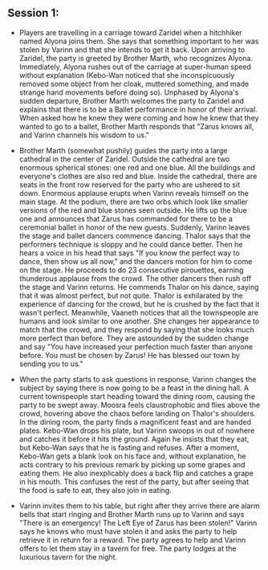 ## Session 1:

- Players are travelling in a carriage toward Zaridel when a hitchhiker named Alyona joins them. She says that something important to her was stolen by Varinn and that she intends to get it back. Upon arriving to Zaridel, the party is greeted by Brother Marth, who recognizes Alyona. Immediately, Alyona rushes out of the carriage at super-human speed without explanation (Kebo-Wan noticed that she inconspicuously removed some object from her cloak, muttered something, and made strange hand movements before doing so). Unphased by Alyona's sudden departure, Brother Marth welcomes the party to Zaridel and explains that there is to be a Ballet performance in honor of their arrival. When asked how he knew they were coming and how he knew that they wanted to go to a ballet, Brother Marth responds that "Zarus knows all, and Varinn channels his wisdom to us." 

- Brother Marth (somewhat pushily) guides the party into a large cathedral in the center of Zaridel. Outside the cathedral are two enormous spherical stones: one red and one blue. All the buildings and everyone's clothes are also red and blue. Inside the cathedral, there are seats in the front row reserved for the party who are ushered to sit down. Enormous applause erupts when Varinn reveals himself on the main stage. At the podium, there are two orbs which look like smaller versions of the red and blue stones seen outside. He lifts up the blue one and announces that Zarus has commanded for there to be a ceremonial ballet in honor of the new guests. Suddenly, Varinn leaves the stage and ballet dancers commence dancing. Thalor says that the performers technique is sloppy and he could dance better. Then he hears a voice in his head that says "If you know the perfect way to dance, then show us all now," and the dancers motion for him to come on the stage. He proceeds to do 23 consecutive pirouettes, earning thunderous applause from the crowd. The other dancers then rush off the stage and Varinn returns. He commends Thalor on his dance, saying that it was almost perfect, but not quite. Thalor is exhilarated by the experience of dancing for the crowd, but he is crushed by the fact that it wasn't perfect. Meanwhile, Vaaneth notices that all the townspeople are humans and look similar to one another. She changes her appearance to match that the crowd, and they respond by saying that she looks much more perfect than before. They are astounded by the sudden change and say "You have increased your perfection much faster than anyone before. You must be chosen by Zarus! He has blessed our town by sending you to us."

- When the party starts to ask questions in response, Varinn changes the subject by saying there is now going to be a feast in the dining hall. A current townspeople start heading toward the dining room, causing the party to be swept away. Moosra feels claustrophobic and flies above the crowd, hovering above the chaos before landing on Thalor's shoulders. In the dining room, the party finds a magnificent feast and are handed plates. Kebo-Wan drops his plate, but Varinn swoops in out of nowhere and catches it before it hits the ground. Again he insists that they eat, but Kebo-Wan says that he is fasting and refuses. After a moment, Kebo-Wan gets a blank look on his face and, without explanation, he acts contrary to his previous remark by picking up some grapes and eating them. He also inexplicably does a back flip and catches a grape in his mouth. This confuses the rest of the party, but after seeing that the food is safe to eat, they also join in eating. 

- Varinn invites them to his table, but right after they arrive there are alarm bells that start ringing and Brother Marth runs up to Varinn and says "There is an emergency! The Left Eye of Zarus has been stolen!" Varinn says he knows who must have stolen it and asks the party to help retrieve it in return for a reward. The party agrees to help and Varinn offers to let them stay in a tavern for free. The party lodges at the luxurious tavern for the night. 